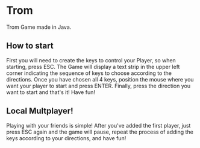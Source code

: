 # Trom
Trom Game made in Java.

## How to start

First you will need to create the keys to control your Player, so when starting, press ESC.
The Game will display a text strip in the upper left corner indicating the sequence of keys to choose according to the directions.
Once you have chosen all 4 keys, position the mouse where you want your player to start and press ENTER.
Finally, press the direction you want to start and that's it! 
Have fun!

## Local Multplayer!

Playing with your friends is simple! After you've added the first player, just press ESC again and the game will pause, repeat the process of adding the keys according to your directions, and have fun!
